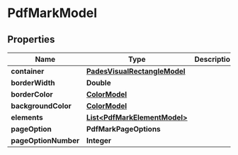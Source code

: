 

# PdfMarkModel


## Properties

| Name | Type | Description | Notes |
|------------ | ------------- | ------------- | -------------|
|**container** | [**PadesVisualRectangleModel**](PadesVisualRectangleModel.md) |  |  |
|**borderWidth** | **Double** |  |  [optional] |
|**borderColor** | [**ColorModel**](ColorModel.md) |  |  [optional] |
|**backgroundColor** | [**ColorModel**](ColorModel.md) |  |  [optional] |
|**elements** | [**List&lt;PdfMarkElementModel&gt;**](PdfMarkElementModel.md) |  |  |
|**pageOption** | **PdfMarkPageOptions** |  |  [optional] |
|**pageOptionNumber** | **Integer** |  |  [optional] |



